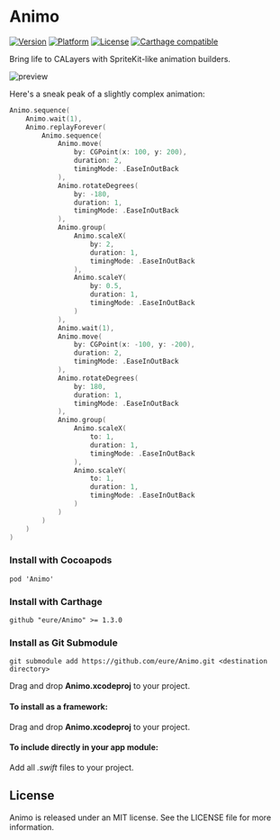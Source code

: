 # Animo
[![Version](https://img.shields.io/cocoapods/v/Animo.svg?style=flat)](http://cocoadocs.org/docsets/Animo)
[![Platform](https://img.shields.io/cocoapods/p/Animo.svg?style=flat)](http://cocoadocs.org/docsets/Animo)
[![License](https://img.shields.io/cocoapods/l/Animo.svg?style=flat)](https://raw.githubusercontent.com/eure/Animo/master/LICENSE)
[![Carthage compatible](https://img.shields.io/badge/Carthage-compatible-4BC51D.svg?style=flat)](https://github.com/Carthage/Carthage)


Bring life to CALayers with SpriteKit-like animation builders.

![preview](https://cloud.githubusercontent.com/assets/3029684/11888561/1df51b40-a582-11e5-85c4-564a7f39ca08.gif)

Here's a sneak peak of a slightly complex animation:
```swift
Animo.sequence(
    Animo.wait(1),
    Animo.replayForever(
        Animo.sequence(
            Animo.move(
                by: CGPoint(x: 100, y: 200),
                duration: 2,
                timingMode: .EaseInOutBack
            ),
            Animo.rotateDegrees(
                by: -180,
                duration: 1,
                timingMode: .EaseInOutBack
            ),
            Animo.group(
                Animo.scaleX(
                    by: 2,
                    duration: 1,
                    timingMode: .EaseInOutBack
                ),
                Animo.scaleY(
                    by: 0.5,
                    duration: 1,
                    timingMode: .EaseInOutBack
                )
            ),
            Animo.wait(1),
            Animo.move(
                by: CGPoint(x: -100, y: -200),
                duration: 2,
                timingMode: .EaseInOutBack
            ),
            Animo.rotateDegrees(
                by: 180,
                duration: 1,
                timingMode: .EaseInOutBack
            ),
            Animo.group(
                Animo.scaleX(
                    to: 1,
                    duration: 1,
                    timingMode: .EaseInOutBack
                ),
                Animo.scaleY(
                    to: 1,
                    duration: 1,
                    timingMode: .EaseInOutBack
                )
            )
        )
    )
)
```

### Install with Cocoapods
```
pod 'Animo'
```

### Install with Carthage
```
github "eure/Animo" >= 1.3.0
```

### Install as Git Submodule
```
git submodule add https://github.com/eure/Animo.git <destination directory>
```
Drag and drop **Animo.xcodeproj** to your project.

#### To install as a framework:
Drag and drop **Animo.xcodeproj** to your project.

#### To include directly in your app module:
Add all *.swift* files to your project.


## License

Animo is released under an MIT license. See the LICENSE file for more information.
